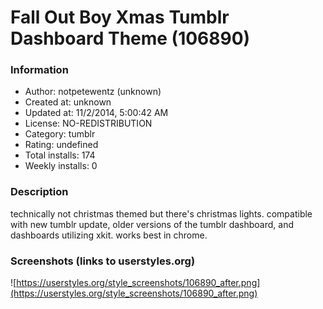 # Fall Out Boy Xmas Tumblr Dashboard Theme (106890)

### Information
- Author: notpetewentz (unknown)
- Created at: unknown
- Updated at: 11/2/2014, 5:00:42 AM
- License: NO-REDISTRIBUTION
- Category: tumblr
- Rating: undefined
- Total installs: 174
- Weekly installs: 0


### Description
technically not christmas themed but there's christmas lights. compatible with new tumblr update, older versions of the tumblr dashboard, and dashboards utilizing xkit. works best in chrome.


### Screenshots (links to userstyles.org)
![https://userstyles.org/style_screenshots/106890_after.png](https://userstyles.org/style_screenshots/106890_after.png)


